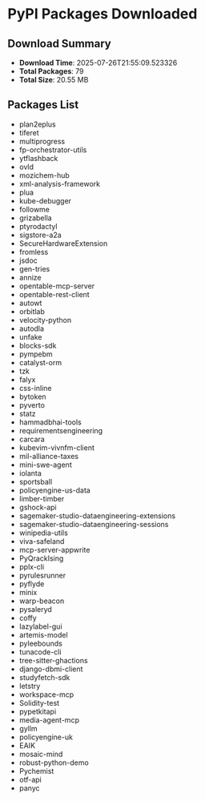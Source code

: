 # PyPI Packages Downloaded

## Download Summary
- **Download Time**: 2025-07-26T21:55:09.523326
- **Total Packages**: 79
- **Total Size**: 20.55 MB

## Packages List
- plan2eplus
- tiferet
- multiprogress
- fp-orchestrator-utils
- ytflashback
- ovld
- mozichem-hub
- xml-analysis-framework
- plua
- kube-debugger
- followme
- grizabella
- ptyrodactyl
- sigstore-a2a
- SecureHardwareExtension
- fromless
- jsdoc
- gen-tries
- annize
- opentable-mcp-server
- opentable-rest-client
- autowt
- orbitlab
- velocity-python
- autodla
- unfake
- blocks-sdk
- pympebm
- catalyst-orm
- tzk
- falyx
- css-inline
- bytoken
- pyverto
- statz
- hammadbhai-tools
- requirementsengineering
- carcara
- kubevim-vivnfm-client
- mil-alliance-taxes
- mini-swe-agent
- iolanta
- sportsball
- policyengine-us-data
- limber-timber
- gshock-api
- sagemaker-studio-dataengineering-extensions
- sagemaker-studio-dataengineering-sessions
- winipedia-utils
- viva-safeland
- mcp-server-appwrite
- PyQrackIsing
- pplx-cli
- pyrulesrunner
- pyflyde
- minix
- warp-beacon
- pysaleryd
- coffy
- lazylabel-gui
- artemis-model
- pyleebounds
- tunacode-cli
- tree-sitter-ghactions
- django-dbmi-client
- studyfetch-sdk
- letstry
- workspace-mcp
- Solidity-test
- pypetkitapi
- media-agent-mcp
- gyllm
- policyengine-uk
- EAIK
- mosaic-mind
- robust-python-demo
- Pychemist
- otf-api
- panyc
